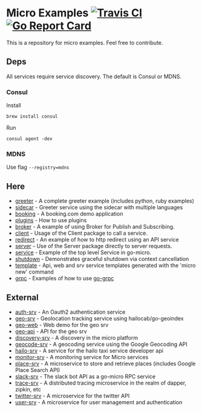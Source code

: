 # Micro Examples  [![Travis CI](https://travis-ci.org/micro/examples.svg?branch=master)](https://travis-ci.org/micro/examples) [![Go Report Card](https://goreportcard.com/badge/micro/examples)](https://goreportcard.com/report/github.com/micro/examples)

This is a repository for micro examples. Feel free to contribute.

## Deps

All services require service discovery. The default is Consul or MDNS.

### Consul 

Install
```
brew install consul
```

Run
```
consul agent -dev
```

### MDNS

Use flag `--registry=mdns`

## Here

- [greeter](greeter) - A complete greeter example (includes python, ruby examples)
- [sidecar](sidecar) - Greeter service using the sidecar with multiple languages
- [booking](booking) - A booking.com demo application
- [plugins](plugins) - How to use plugins
- [broker](broker) - A example of using Broker for Publish and Subscribing.
- [client](client) - Usage of the Client package to call a service.
- [redirect](redirect) - An example of how to http redirect using an API service
- [server](server) - Use of the Server package directly to server requests.
- [service](service) - Example of the top level Service in go-micro.
- [shutdown](shutdown) - Demonstrates graceful shutdown via context cancellation
- [template](template) - Api, web and srv service templates generated with the 'micro new' command
- [grpc](grpc) - Examples of how to use [go-grpc](https://github.com/micro/go-grpc)

## External

- [auth-srv](https://github.com/micro/auth-srv) - An Oauth2 authentication service
- [geo-srv](https://github.com/micro/geo-srv) - Geolocation tracking service using hailocab/go-geoindex
- [geo-web](https://github.com/micro/geo-web) - Web demo for the geo srv
- [geo-api](https://github.com/micro/geo-api) - API for the geo srv
- [discovery-srv](https://github.com/micro/discovery-srv) - A discovery in the micro platform
- [geocode-srv](https://github.com/micro/geocode-srv) - A geocoding service using the Google Geocoding API
- [hailo-srv](https://github.com/micro/hailo-srv) - A service for the hailo taxi service developer api
- [monitor-srv](https://github.com/micro/monitor-srv) - A monitoring service for Micro services
- [place-srv](https://github.com/micro/place-srv) - A microservice to store and retrieve places (includes Google Place Search API)
- [slack-srv](https://github.com/micro/slack-srv) - The slack bot API as a go-micro RPC service
- [trace-srv](https://github.com/micro/trace-srv) - A distributed tracing microservice in the realm of dapper, zipkin, etc
- [twitter-srv](https://github.com/micro/twitter-srv) - A microservice for the twitter API
- [user-srv](https://github.com/micro/user-srv)	- A microservice for user management and authentication


